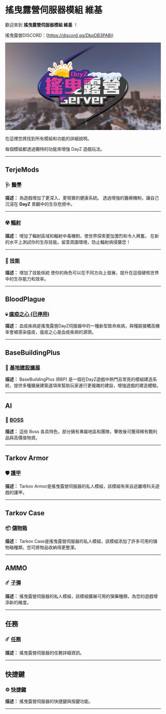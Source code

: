 # 搖曳露營伺服器模組 維基

歡迎來到 **搖曳露營伺服器模組 維基** ！

搖曳露營DISCORD：[https://discord.gg/DkpDB3PABj)

![image](/Wiki/logos/LBC.png)

在這裡您將找到所有模組和功能的詳細說明。

每個模組都透過獨特的功能來增強 DayZ 遊戲玩法。

---

## TerjeMods

### 🩺 [醫學](醫療/說明.md)

**描述：**
為遊戲增加了更深入、更現實的健康系統。
透過增強的醫療機制，讓自己沉浸在 **DayZ** 景觀中的生存危險中。

---

### ☢️ [輻射](輻射/說明.md)
**描述：**
增加了輻射區域和輻射中毒機制，使世界探索更加激烈和令人興奮。
在新的水平上測試你的生存技能。留意周圍環境，防止輻射病侵襲您！

---

### 🌟 [技能](技能/說明.md)
**描述：**
增加了技能係統
使你的角色可以在不同方向上發展，提升在這個硬核世界中的生存能力和效率。

---

## BloodPlague

### 💀 [瘟疫之心 (已停用)](瘟疫之心/說明.md)

**描述：**
血疫疾病是搖曳露營DayZ伺服器中的一種新型致命疾病，與殭屍接觸高機率會被感染瘟疫，瘟疫之心是血疫疾病的源頭。

---

## BaseBuildingPlus

### 🔨 [基地建設擴展](建築/說明.md)

**描述：**
BaseBuildingPlus (BBP) 是一個在DayZ遊戲中熱門且常見的模組建造系統，提供多種擴展建築選項來幫助玩家進行更複雜的建設，增強遊戲的建造體驗。

---

## AI

### 📛 [BOSS](Boss/說明.md)

**描述：**
這些 Boss 各具特色，部分擁有專屬地區和團隊，擊敗後可獲得稀有戰利品與高價值物資。

---

## Tarkov Armor

### 🛡️ [護甲](護甲/說明.md)

**描述：**
Tarkov Armor是搖曳露營伺服器的私人模組，該模組有來自逃離塔科夫遊戲的護甲。

---

## Tarkov Case

### 📦 [儲物箱](儲物箱/說明.md)

**描述：**
Tarkov Case是搖曳露營伺服器的私人模組，該模組添加了許多可用的儲物箱種類，您可將物品收納得更整潔。

---

## AMMO

### ☄️ [子彈](子彈/說明.md)

**描述：**
搖曳露營伺服器的私人模組，該模組擴展可用的彈藥種類，為您的遊戲增添新的維度。

---

## 任務

### ☄️ [任務](任務/說明.md)

**描述：**
搖曳露營伺服器的任務詳細資訊。

---

## 快捷鍵

### ⚙️ [快捷鍵](快捷鍵/說明.md)

**描述：**
搖曳露營伺服器的快捷鍵與按鍵功能。

---
